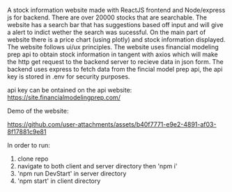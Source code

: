 A stock information website made with ReactJS frontend and Node/express js for backend. There are over 20000 stocks that are searchable. The website has a search bar that has suggestions based off input and will give a alert to indict wether the search was sucessful. On the main part of website there is a price chart (using plotly) and stock information displayed. The website follows ui/ux principles. The website uses financial modeling prep api to obtain stock information in tangent with axios which will make the http get request to the backend server to recieve data in json form. The backend uses express to fetch data from the fincial model prep api, the api key is stored in .env for security purposes.

api key can be ontained on the api website: https://site.financialmodelingprep.com/

Demo of the website:


https://github.com/user-attachments/assets/b40f7771-e9e2-4891-af03-8f17881c9e81


In order to run:
1. clone repo
2. navigate to both client and server directory then 'npm i'
3. 'npm run DevStart' in server directory
4. 'npm start' in client directory
